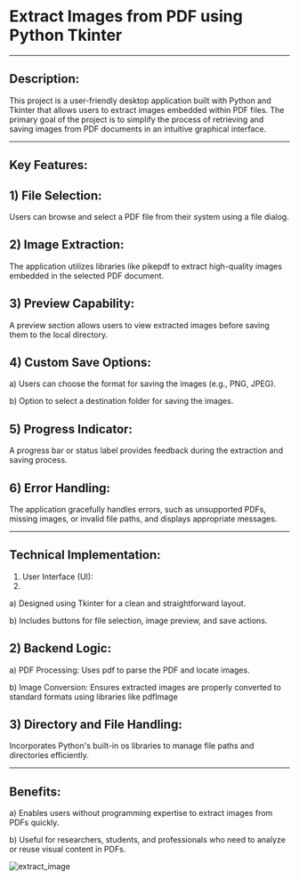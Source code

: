 # Extract Images from PDF using Python Tkinter
________________________________________
## Description:
This project is a user-friendly desktop application built with Python and Tkinter that allows users to extract images embedded within PDF files. The primary goal of the project is to simplify the process of retrieving and saving images from PDF documents in an intuitive graphical interface.
________________________________________
## Key Features:

## 1)	File Selection:

Users can browse and select a PDF file from their system using a file dialog.

## 2)	Image Extraction:

 The application utilizes libraries like pikepdf to extract high-quality images embedded in the selected PDF document.
 
## 3)	Preview Capability:

A preview section allows users to view extracted images before saving them to the local directory.

## 4)	Custom Save Options:

a) Users can choose the format for saving the images (e.g., PNG, JPEG).

b) Option to select a destination folder for saving the images.

## 5)	Progress Indicator:

A progress bar or status label provides feedback during the extraction and saving process.

## 6)	Error Handling:

The application gracefully handles errors, such as unsupported PDFs, missing images, or invalid file paths, and displays appropriate messages.
________________________________________
## Technical Implementation:

1)	User Interface (UI):
2)	
a)	Designed using Tkinter for a clean and straightforward layout.

b)  Includes buttons for file selection, image preview, and save actions.

## 2)	Backend Logic:

a) 	PDF Processing: Uses pdf  to parse the PDF and locate images.

b) 	Image Conversion: Ensures extracted images are properly converted to standard formats using libraries like pdfImage

## 3) 	Directory and File Handling:

Incorporates Python's built-in os  libraries to manage file paths and directories efficiently.
________________________________________
## Benefits:

a)	Enables users without programming expertise to extract images from PDFs quickly.

b)	Useful for researchers, students, and professionals who need to analyze or reuse visual content in PDFs.

![extract_image](https://github.com/user-attachments/assets/4383d501-443d-411e-ba25-c1db45f52c0b)

